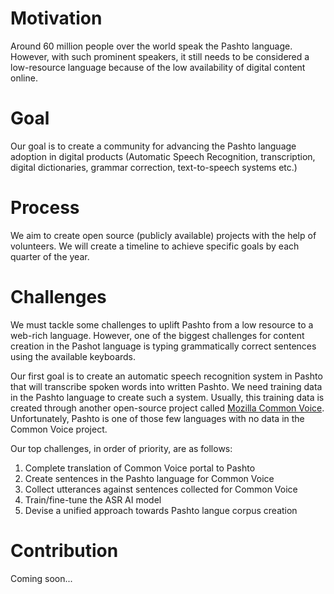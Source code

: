 # Motivation
Around 60 million people over the world speak the Pashto language. However, with such prominent speakers, it still needs to be considered a  low-resource language because of the low availability of digital content online.

# Goal
Our goal is to create a community for advancing the Pashto language adoption in digital products (Automatic Speech Recognition, transcription, digital dictionaries, grammar correction, text-to-speech systems etc.)

# Process
We aim to create open source (publicly available) projects with the help of volunteers. We will create a timeline to achieve specific goals by each quarter of the year.

# Challenges
We must tackle some challenges to uplift Pashto from a low resource to a web-rich language. However, one of the biggest challenges for content creation in the Pashot language is typing grammatically correct sentences using the available keyboards. 

Our first goal is to create an automatic speech recognition system in Pashto that will transcribe spoken words into written Pashto. We need training data in the Pashto language to create such a system. Usually, this training data is created through another open-source project called [Mozilla Common Voice](https://commonvoice.mozilla.org/ps). Unfortunately, Pashto is one of those few languages with no data in the Common Voice project.

Our top challenges, in order of priority, are as follows:

1. Complete translation of Common Voice portal to Pashto
2. Create sentences in the Pashto language for Common Voice
3. Collect utterances against sentences collected for Common Voice
4. Train/fine-tune the ASR AI model
5. Devise a unified approach towards Pashto langue corpus creation

# Contribution
Coming soon...




